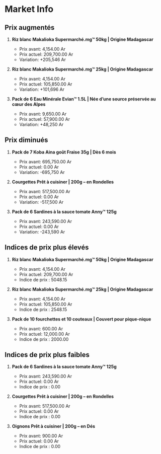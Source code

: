 # Market Info

## Prix augmentés

1. **Riz blanc Makalioka Supermarché.mg™ 50kg | Origine Madagascar**
   - Prix avant: 4,154.00 Ar
   - Prix actuel: 209,700.00 Ar
   - Variation: +205,546 Ar

2. **Riz blanc Makalioka Supermarché.mg™ 25kg | Origine Madagascar**
   - Prix avant: 4,154.00 Ar
   - Prix actuel: 105,850.00 Ar
   - Variation: +101,696 Ar

3. **Pack de 6 Eau Minérale Evian™ 1.5L | Née d’une source préservée au cœur des Alpes**
   - Prix avant: 9,650.00 Ar
   - Prix actuel: 57,900.00 Ar
   - Variation: +48,250 Ar

## Prix diminués

1. **Pack de 7 Koba Aina goût Fraise 35g | Dès 6 mois**
   - Prix avant: 695,750.00 Ar
   - Prix actuel: 0.00 Ar
   - Variation: -695,750 Ar

2. **Courgettes Prêt à cuisiner | 200g –  en Rondelles**
   - Prix avant: 517,500.00 Ar
   - Prix actuel: 0.00 Ar
   - Variation: -517,500 Ar

3. **Pack de 6 Sardines à la sauce tomate Anny™ 125g**
   - Prix avant: 243,590.00 Ar
   - Prix actuel: 0.00 Ar
   - Variation: -243,590 Ar

## Indices de prix plus élevés

1. **Riz blanc Makalioka Supermarché.mg™ 50kg | Origine Madagascar**
   - Prix avant: 4,154.00 Ar
   - Prix actuel: 209,700.00 Ar
   - Indice de prix : 5048.15

2. **Riz blanc Makalioka Supermarché.mg™ 25kg | Origine Madagascar**
   - Prix avant: 4,154.00 Ar
   - Prix actuel: 105,850.00 Ar
   - Indice de prix : 2548.15

3. **Pack de 10 fourchettes et 10 couteaux | Couvert pour pique-nique**
   - Prix avant: 600.00 Ar
   - Prix actuel: 12,000.00 Ar
   - Indice de prix : 2000.00

## Indices de prix plus faibles

1. **Pack de 6 Sardines à la sauce tomate Anny™ 125g**
   - Prix avant: 243,590.00 Ar
   - Prix actuel: 0.00 Ar
   - Indice de prix : 0.00

2. **Courgettes Prêt à cuisiner | 200g –  en Rondelles**
   - Prix avant: 517,500.00 Ar
   - Prix actuel: 0.00 Ar
   - Indice de prix : 0.00

3. **Oignons Prêt à cuisiner | 200g –  en Dés**
   - Prix avant: 900.00 Ar
   - Prix actuel: 0.00 Ar
   - Indice de prix : 0.00

